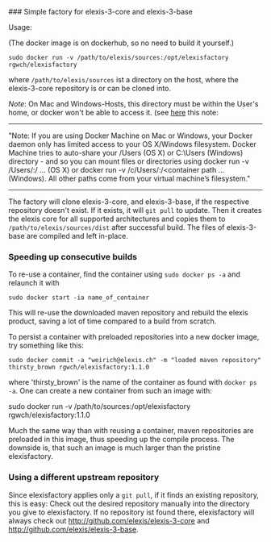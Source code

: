 ### Simple factory for elexis-3-core and elexis-3-base

Usage:

(The docker image is on dockerhub, so no need to build it yourself.)

    sudo docker run -v /path/to/elexis/sources:/opt/elexisfactory rgwch/elexisfactory

where `/path/to/elexis/sources` ist a directory on the host, where the elexis-3-core repository is or can be cloned into.

_Note_: On Mac and Windows-Hosts, this directory must be within the User's home, or docker won't be able to access it. (see [here](https://docs.docker.com/userguide/dockervolumes/) this note: 
 
----     
 "Note: If you are using Docker Machine on Mac or Windows, your Docker daemon only has limited access to your OS X/Windows filesystem. Docker Machine tries to auto-share your /Users (OS X) or C:\Users (Windows) directory - and so you can mount files or directories using docker run -v /Users/<path>:/<container path> ... (OS X) or docker run -v /c/Users/<path>:/<container path ... (Windows). All other paths come from your virtual machine’s filesystem."

---                                                                                                                        
                                                                                                                                

The factory will clone elexis-3-core, and elexis-3-base, if the respective repository doesn't exist. If it exists, it will `git pull` to update. 
Then it creates the elexis core for all supported architectures and copies them to `/path/to/elexis/sources/dist` after successful build. The files of elexis-3-base are compiled and left in-place.

### Speeding up consecutive builds

To re-use a container, find the container using `sudo docker ps -a` and relaunch it with

    sudo docker start -ia name_of_container
    
This will re-use the downloaded maven repository and rebuild the elexis product, saving a lot of time compared to a build from scratch.


To persist a container with preloaded repositories into a new docker image, try something like this:

    sudo docker commit -a "weirich@elexis.ch" -m "loaded maven repository" thirsty_brown rgwch/elexisfactory:1.1.0
    
    
where 'thirsty_brown' is the name of the container as found with `docker ps -a`.
One can create a new container from such an image with:

   sudo docker run -v /path/to/sources:/opt/elexisfactory rgwch/elexisfactory:1.1.0 
  
Much the same way than with reusing a container, maven repositories are preloaded in this image, thus speeding up the compile process. The downside is, that such an image is much larger than the pristine elexisfactory.


### Using a different upstream repository

Since elexisfactory applies only a `git pull`, if it finds an existing repository, this is easy: Check out the desired repository manually into the directory you give to elexisfactory.
If no repository ist found there, elexisfactory will always check out http://github.com/elexis/elexis-3-core and http://github.com/elexis/elexis-3-base.
